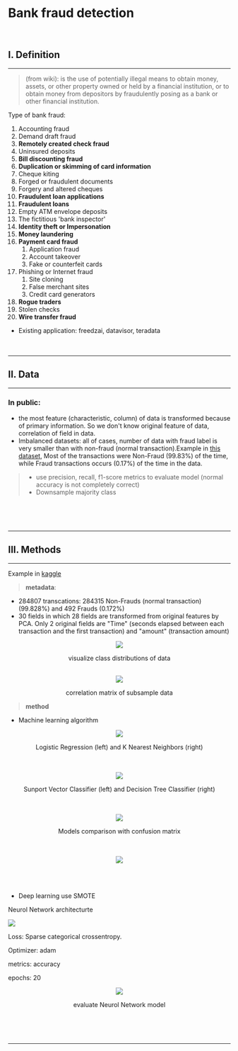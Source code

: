 # **Bank fraud detection**
</br>

## **I. Definition**
****
> (from wiki): is the use of potentially illegal means to obtain money, assets, or other property owned or held by a financial institution, or to obtain money from depositors by fraudulently posing as a bank or other financial institution.

Type of bank fraud:

1. Accounting fraud
2. Demand draft fraud
3. __Remotely created check fraud__
4. Uninsured deposits
5. __Bill discounting fraud__
6. __Duplication or skimming of card information__
7. Cheque kiting
8. Forged or fraudulent documents
9. Forgery and altered cheques
10. __Fraudulent loan applications__
11. __Fraudulent loans__
12. Empty ATM envelope deposits
13. The fictitious 'bank inspector'
14. __Identity theft or Impersonation__
15. __Money laundering__
16. __Payment card fraud__
    1.  Application fraud
    2.  Account takeover
    3.  Fake or counterfeit cards
17. Phishing or Internet fraud
    1.  Site cloning
    2.  False merchant sites
    3.  Credit card generators
18. __Rogue traders__
19. Stolen checks
21. __Wire transfer fraud__

- Existing application: freedzai, datavisor, teradata
</br></br></br>
****

## **II. Data**
****
### In public: 
- the most feature (characteristic,  column) of data is transformed because of primary information. So we don't know original feature of data, correlation of field in data.
- Imbalanced datasets: all of cases, number of data with fraud label is very smaller than with non-fraud (normal transaction).Example in [this dataset](https://www.kaggle.com/mlg-ulb/creditcardfraud), Most of the transactions were Non-Fraud (99.83%) of the time, while Fraud transactions occurs (0.17%) of the time in the data.
> + use precision, recall, f1-score metrics to evaluate model (normal accuracy is not completely correct)
> + Downsample majority class
  
</br></br></br>
****

## **III. Methods**
****

Example in [kaggle](https://www.kaggle.com/mlg-ulb/creditcardfraud)
> **metadata**:
- 284807 transcations: 284315 Non-Frauds (normal transaction)(99.828%) and 492 Frauds (0.172%)
- 30 fields in which 28 fields are transformed from original features by PCA. Only 2 original fields are "Time" (seconds elapsed between each transaction and the first transaction) and "amount" (transaction amount)

<div style="text-align:center"><img src="class_distributions.png" /></div>
<p style="text-align: center;">visualize class distributions of data</p>
</br>
<div style="text-align:center"><img src="correlation_matrix.png" /></div>
<p style="text-align: center;">correlation matrix of subsample data</p>

> 
> **method**
- Machine learning algorithm

<div style="text-align:center"><img src="logisticvsKNN.png" /></div>
<p style="text-align: center;">Logistic Regression (left) and K Nearest Neighbors (right)</p>
</br></br>

<div style="text-align:center"><img src="SVCvsDTC.png" /></div>
<p style="text-align: center;">Sunport Vector Classifier (left) and Decision Tree Classifier (right)</p>
</br></br>

<div style="text-align:center"><img src="confusion_matrix.png" /></div>
<p style="text-align: center;"> Models comparison with confusion matrix</p>
</br></br>

<div style="text-align:center"><img src="ROC_Curve.png" /></div>
</br></br></br>

- Deep learning use SMOTE
  
Neurol Network architecturte

![](NN_architecture.png)

Loss: Sparse categorical crossentropy.

Optimizer: adam

metrics: accuracy

epochs: 20

<div style="text-align:center"><img src="dense_NN.png" /></div>
<p style="text-align: center;"> evaluate Neurol Network model</p>

</br></br></br>
****

